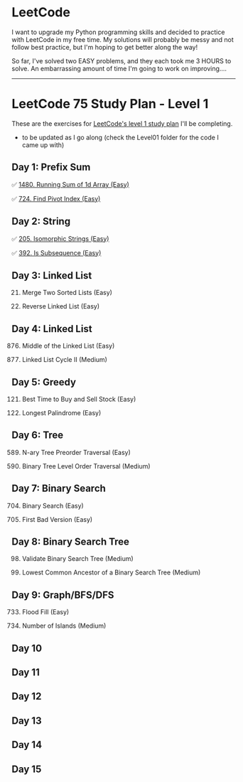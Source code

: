 # LeetCode

I want to upgrade my Python programming skills and decided to practice with LeetCode in my free time.
My solutions will probably be messy and not follow best practice, but I'm hoping to get better along the way!

So far, I've solved two EASY problems, and they each took me 3 HOURS to solve.
An embarrassing amount of time I'm going to work on improving....

---

# LeetCode 75 Study Plan - Level 1
These are the exercises for [LeetCode's level 1 study plan](https://leetcode.com/study-plan/leetcode-75/?progress=xd10rjbg) I'll be completing.
* to be updated as I go along (check the Level01 folder for the code I came up with)

## Day 1: Prefix Sum
✅ [1480. Running Sum of 1d Array (Easy)](https://leetcode.com/problems/running-sum-of-1d-array/?envType=study-plan&id=level-1)

✅ [724. Find Pivot Index (Easy)](https://leetcode.com/problems/find-pivot-index/?envType=study-plan&id=level-1)

## Day 2: String
✅ [205. Isomorphic Strings (Easy)](https://leetcode.com/problems/isomorphic-strings/?envType=study-plan&id=level-1)

✅ [392. Is Subsequence (Easy)](https://leetcode.com/problems/is-subsequence/?envType=study-plan&id=level-1)

## Day 3: Linked List
21. Merge Two Sorted Lists (Easy)

206. Reverse Linked List (Easy)

## Day 4: Linked List
876. Middle of the Linked List (Easy)

878. Linked List Cycle II (Medium)

## Day 5: Greedy 
121. Best Time to Buy and Sell Stock (Easy)
 
409. Longest Palindrome (Easy)

## Day 6: Tree
589. N-ary Tree Preorder Traversal (Easy)

591. Binary Tree Level Order Traversal (Medium)

## Day 7: Binary Search
704. Binary Search (Easy)

706. First Bad Version (Easy)

## Day 8: Binary Search Tree
98. Validate Binary Search Tree (Medium)
 
235. Lowest Common Ancestor of a Binary Search Tree (Medium)

## Day 9: Graph/BFS/DFS
733. Flood Fill (Easy)

735. Number of Islands (Medium)

## Day 10
## Day 11
## Day 12
## Day 13
## Day 14
## Day 15
